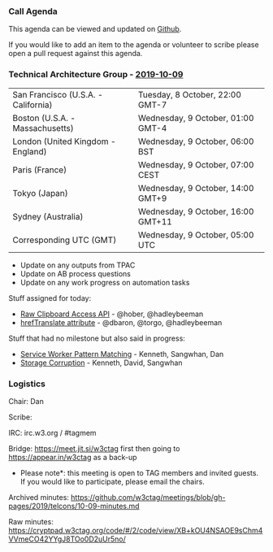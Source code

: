 ### Call Agenda

This agenda can be viewed and updated on [Github](https://github.com/w3ctag/meetings/blob/gh-pages/2019/telcons/10-09-agenda.md).

If you would like to add an item to the agenda or volunteer to scribe please open a pull request against this agenda.

### Technical Architecture Group - [2019-10-09](https://www.timeanddate.com/worldclock/converter.html?iso=20191009T050000&p1=224&p2=43&p3=136&p4=195&p5=248&p6=240)

<table>
<tr><td> San Francisco (U.S.A. - California) <td> Tuesday, 8 October, 22:00 GMT-7</td></tr>
<tr><td> Boston (U.S.A. - Massachusetts) <td> Wednesday, 9 October, 01:00 GMT-4</td></tr>
<tr><td> London (United Kingdom - England) <td> Wednesday, 9 October, 06:00 BST</td></tr>
<tr><td> Paris (France) <td> Wednesday, 9 October, 07:00 CEST</td></tr>
<tr><td> Tokyo (Japan) <td> Wednesday, 9 October, 14:00 GMT+9</td></tr>
<tr><td> Sydney (Australia) <td> Wednesday, 9 October, 16:00 GMT+11</td></tr>
<tr><td> Corresponding UTC (GMT) <td> Wednesday, 9 October, 05:00 UTC</td></tr>
</table>

* Update on any outputs from TPAC
* Update on AB process questions
* Update on any work progress on automation tasks

Stuff assigned for today:
* [Raw Clipboard Access API](https://github.com/w3ctag/design-reviews/issues/406) - @hober, @hadleybeeman
* [hrefTranslate attribute](https://github.com/w3ctag/design-reviews/issues/301) - @dbaron, @torgo, @hadleybeeman

Stuff that had no milestone but also said in progress:
* [Service Worker Pattern Matching](https://github.com/w3ctag/design-reviews/issues/417) - Kenneth, Sangwhan, Dan
* [Storage Corruption](https://github.com/w3ctag/design-reviews/issues/419) - Kenneth, David, Sangwhan

### Logistics

Chair: Dan

Scribe:

IRC: irc.w3.org / #tagmem

Bridge: https://meet.jit.si/w3ctag first then going to https://appear.in/w3ctag as a back-up

* Please note*: this meeting is open to TAG members and invited guests. If you would like to participate, please email the chairs.

Archived minutes: https://github.com/w3ctag/meetings/blob/gh-pages/2019/telcons/10-09-minutes.md

Raw minutes: https://cryptpad.w3ctag.org/code/#/2/code/view/XB+kOU4NSAOE9sChm4VVmeCO42YYgJ8TOo0D2uUr5no/
